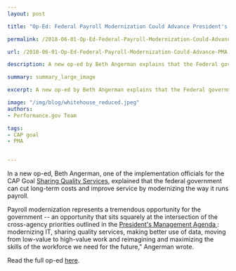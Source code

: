 ```yaml
---
layout: post

title: "Op-Ed: Federal Payroll Modernization Could Advance President's Management Agenda and Cross-Agency Priority Goals"

permalink: /2018-06-01-Op-Ed-Federal-Payroll-Modernization-Could-Advance-PMA/

url: /2018-06-01-Op-Ed-Federal-Payroll-Modernization-Could-Advance-PMA.md

description: A new op-ed by Beth Angerman explains that the Federal government can cut long-term costs and improve service by modernizing the way it runs payroll.

summary: summary_large_image

excerpt: A new op-ed by Beth Angerman explains that the Federal government can cut long-term costs and improve service by modernizing the way it runs payroll.

image: "/img/blog/whitehouse_reduced.jpeg"
authors:
- Performance.gov Team

tags:
- CAP goal
- PMA


---
```


In a new op-ed, Beth Angerman, one of the implementation officials for the CAP Goal [Sharing Quality Services](https://www.performance.gov/CAP/CAP_goal_5.html), explained that the federal government can cut long-term costs and improve service by modernizing the way it runs payroll.

<div class="testimonial-blockquote">
Payroll modernization represents a tremendous opportunity for the government -- an opportunity that sits squarely at the intersection of the cross-agency priorities outlined in the <a href="https://www.performance.gov/PMA/PMA.html">President's Management Agenda </a>: modernizing IT, sharing quality services, making better use of data, moving from low-value to high-value work and reimagining and maximizing the skills of the workforce we need for the future," Angerman wrote.
</div>

Read the full op-ed [here](https://fcw.com/articles/2018/05/30/comment-payroll-cloud-gsa-angerman.aspx).
